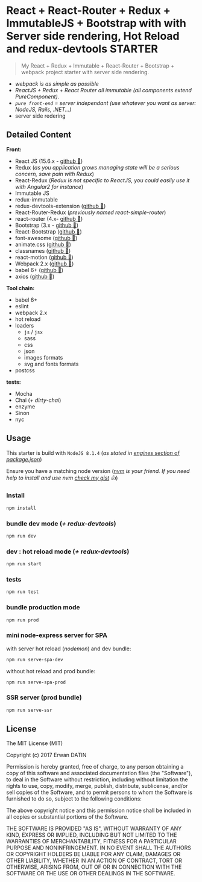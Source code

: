 React + React-Router + Redux + ImmutableJS + Bootstrap with with Server side rendering, Hot Reload and redux-devtools STARTER
==========

> My React + Redux + Immutable + React-Router + Bootstrap + webpack project starter with server side rendering.

- *webpack is as simple as possible*
- *ReactJS + Redux + React Router all immutable (all components extend PureComponent).*
- *`pure front-end` = server independant (use whatever you want as server: NodeJS, Rails, .NET...)*
- server side redering


## Detailed Content

**Front:**
- React JS (15.6.x - [github :link:](https://github.com/facebook/react))
- Redux (*as you application grows managing state will be a serious concern, save pain with Redux*)
- React-Redux (*Redux is not specific to ReactJS, you could easily use it with Angular2 for instance*)
- Immutable JS
- redux-immutable
- redux-devtools-extension ([github :link:](https://github.com/zalmoxisus/redux-devtools-extension#redux-devtools-extension))
- React-Router-Redux (*previously named react-simple-router*)
- react-router (4.x- [github :link:](https://github.com/reactjs/react-router))
- Bootstrap (3.x - [github :link:](https://github.com/twbs/bootstrap))
- React-Bootstrap ([github :link:](https://github.com/react-bootstrap/react-bootstrap))
- font-awesome ([github :link:](https://github.com/FortAwesome/Font-Awesome))
- animate.css ([github :link:](https://github.com/daneden/animate.css))
- classnames ([github :link:](https://github.com/JedWatson/classnames))
- react-motion ([github :link:](https://github.com/chenglou/react-motion))
- Webpack 2.x ([github :link:](https://github.com/webpack/webpack))
- babel 6+ ([github :link:](https://github.com/babel/babel))
- axios ([github :link:](https://github.com/mzabriskie/axios))

**Tool chain:**
- babel 6+
- eslint
- webpack 2.x
- hot reload
- loaders
  - `js` / `jsx`
  - sass
  - css
  - json
  - images formats
  - svg and fonts formats
- postcss

**tests:**
- Mocha
- Chai (*+ dirty-chai*)
- enzyme
- Sinon
- nyc


## Usage

This starter is build with `NodeJS 8.1.4` (*as stated in [engines section of package.json](https://github.com/MacKentoch/react-redux-immutable-webpack-ssr-starter/blob/master/package.json#L6)*)

Ensure you have a matching node version (*[nvm](https://github.com/creationix/nvm) is your friend. If you need help to install and use nvm [check my gist](https://gist.github.com/MacKentoch/42be82e7f34f03edcc018b80406ca0be) :+1:*)

### Install

```bash
npm install
```
### bundle dev mode (*+ redux-devtools*)

```bash
npm run dev
```

### dev : hot reload mode (*+ redux-devtools*)

```bash
npm run start
```

### tests

```bash
npm run test
```

### bundle production mode

```bash
npm run prod
```

### mini node-express server for SPA
with server hot reload (*nodemon*) and dev bundle:
```bash
npm run serve-spa-dev
```

without hot reload and prod bundle:
```bash
npm run serve-spa-prod
```

### SSR server (prod bundle)
```bash
npm run serve-ssr
```

## License

The MIT License (MIT)

Copyright (c) 2017 Erwan DATIN

Permission is hereby granted, free of charge, to any person obtaining a copy of this software and associated documentation files (the "Software"), to deal in the Software without restriction, including without limitation the rights to use, copy, modify, merge, publish, distribute, sublicense, and/or sell copies of the Software, and to permit persons to whom the Software is furnished to do so, subject to the following conditions:

The above copyright notice and this permission notice shall be included in all copies or substantial portions of the Software.

THE SOFTWARE IS PROVIDED "AS IS", WITHOUT WARRANTY OF ANY KIND, EXPRESS OR IMPLIED, INCLUDING BUT NOT LIMITED TO THE WARRANTIES OF MERCHANTABILITY, FITNESS FOR A PARTICULAR PURPOSE AND NONINFRINGEMENT. IN NO EVENT SHALL THE AUTHORS OR COPYRIGHT HOLDERS BE LIABLE FOR ANY CLAIM, DAMAGES OR OTHER LIABILITY, WHETHER IN AN ACTION OF CONTRACT, TORT OR OTHERWISE, ARISING FROM, OUT OF OR IN CONNECTION WITH THE SOFTWARE OR THE USE OR OTHER DEALINGS IN THE SOFTWARE.
